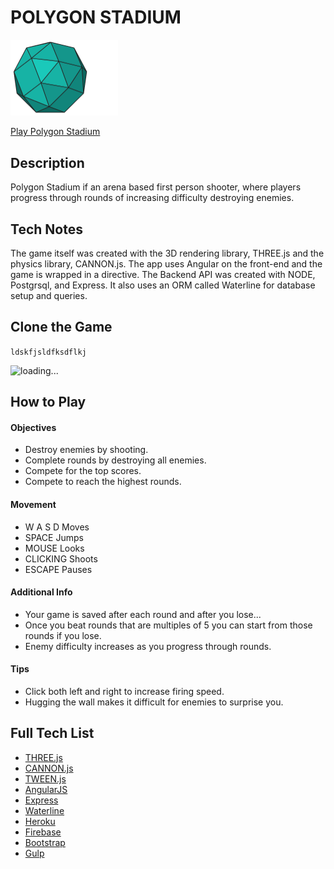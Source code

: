 # POLYGON STADIUM

<img alt="loading..." src=./README_images/polygon.png width=172 height=121.5 />

[Play Polygon Stadium](https://polygonstadium.com)

## Description

Polygon Stadium if an arena based first person shooter, where players progress through rounds of increasing difficulty destroying enemies.

## Tech Notes

The game itself was created with the 3D rendering library, THREE.js and the physics library, CANNON.js. The app uses Angular on the front-end and the game is wrapped in a directive. The Backend API was created with NODE, Postgrsql, and Express. It also uses an ORM called Waterline for database setup and queries.

## Clone the Game
```ldskfjsldfksdflkj```

<img alt="loading..." src=./README_images/screenshot_1.png width=900 />

## How to Play
#### Objectives
* Destroy enemies by shooting.
* Complete rounds by destroying all enemies.
* Compete for the top scores.
* Compete to reach the highest rounds.

#### Movement
* W A S D Moves
* SPACE Jumps
* MOUSE Looks
* CLICKING Shoots
* ESCAPE Pauses

#### Additional Info
* Your game is saved after each round and after you lose...
* Once you beat rounds that are multiples of 5 you can start from those rounds if you lose.
* Enemy difficulty increases as you progress through rounds.

#### Tips
* Click both left and right to increase firing speed.
* Hugging the wall makes it difficult for enemies to surprise you.

## Full Tech List
* [THREE.js](http://threejs.org)
* [CANNON.js](http://www.cannonjs.org)
* [TWEEN.js](https://github.com/tweenjs/tween.js)
* [AngularJS](https://angularjs.org)
* [Express](http://expressjs.com)
* [Waterline](http://sailsjs.org/documentation/reference/waterline-orm)
* [Heroku](https://heroku.com)
* [Firebase](https://www.firebase.com)
* [Bootstrap](http://getbootstrap.com)
* [Gulp](http://gulpjs.com)
